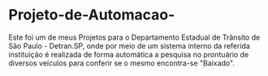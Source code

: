 # Projeto-de-Automacao-
Este foi um de meus Projetos para o Departamento Estadual de Trânsito de São Paulo - Detran.SP, onde por meio de um sistema interno da referida instituição é realizada de forma automática a pesquisa no prontuário de diversos veículos para conferir se o mesmo encontra-se "Baixado".

